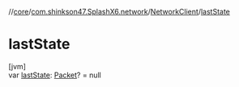//[core](../../../index.md)/[com.shinkson47.SplashX6.network](../index.md)/[NetworkClient](index.md)/[lastState](last-state.md)

# lastState

[jvm]\
var [lastState](last-state.md): [Packet](../-packet/index.md)? = null
